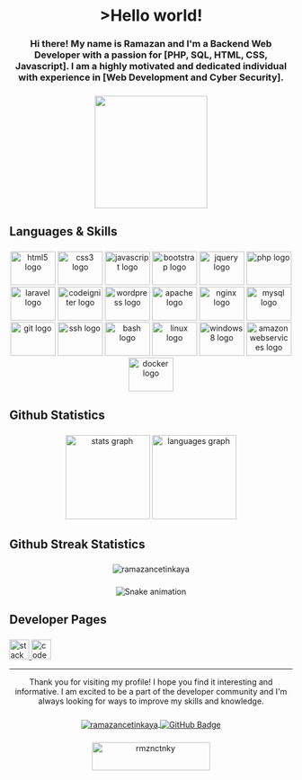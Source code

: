 <h1 align="center">
  >Hello world!
</h1>

###

<h3 align="center">Hi there! My name is Ramazan and I'm a Backend Web Developer with a passion for [PHP, SQL, HTML, CSS, Javascript]. I am a highly motivated and dedicated individual with experience in [Web Development and Cyber Security].</h3>

###

<div align="center">
  <img height="200" src="https://media3.giphy.com/media/Km44L0dd839bG/giphy.gif?cid=790b7611df9825caf0769107b4450ca0faaaef001e166ada&rid=giphy.gif&ct=g"  />
</div>

###

<h2 align="left">Languages & Skills</h2>

###

<div align="center">
  <img src="https://cdn.jsdelivr.net/gh/devicons/devicon/icons/html5/html5-plain-wordmark.svg" height="60" width="80" alt="html5 logo"  />
  <img src="https://cdn.jsdelivr.net/gh/devicons/devicon/icons/css3/css3-plain-wordmark.svg" height="60" width="80" alt="css3 logo"  />
  <img src="https://cdn.jsdelivr.net/gh/devicons/devicon/icons/javascript/javascript-plain.svg" height="60" width="80" alt="javascript logo"  />
  <img src="https://cdn.jsdelivr.net/gh/devicons/devicon/icons/bootstrap/bootstrap-original.svg" height="60" width="80" alt="bootstrap logo"  />
  <img src="https://cdn.jsdelivr.net/gh/devicons/devicon/icons/jquery/jquery-plain-wordmark.svg" height="60" width="80" alt="jquery logo"  />
  <img src="https://cdn.jsdelivr.net/gh/devicons/devicon/icons/php/php-plain.svg" height="60" width="80" alt="php logo"  />
  <img src="https://cdn.jsdelivr.net/gh/devicons/devicon/icons/laravel/laravel-plain-wordmark.svg" height="60" width="80" alt="laravel logo"  />
  <img src="https://cdn.jsdelivr.net/gh/devicons/devicon/icons/codeigniter/codeigniter-plain-wordmark.svg" height="60" width="80" alt="codeigniter logo"  />
  <img src="https://cdn.jsdelivr.net/gh/devicons/devicon/icons/wordpress/wordpress-plain.svg" height="60" width="80" alt="wordpress logo"  />
  <img src="https://upload.wikimedia.org/wikipedia/commons/d/db/Apache_Software_Foundation_Logo_%282016%29.svg" height="60" width="80" alt="apache logo"  />
  <img src="https://cdn.jsdelivr.net/gh/devicons/devicon/icons/nginx/nginx-original.svg" height="60" width="80" alt="nginx logo"  />
  <img src="https://cdn.jsdelivr.net/gh/devicons/devicon/icons/mysql/mysql-original-wordmark.svg" height="60" width="80" alt="mysql logo"  />
  <img src="https://cdn.jsdelivr.net/gh/devicons/devicon/icons/git/git-plain-wordmark.svg" height="60" width="80" alt="git logo"  />
  <img src="https://cdn.jsdelivr.net/gh/devicons/devicon/icons/ssh/ssh-original-wordmark.svg" height="60" width="80" alt="ssh logo"  />
  <img src="https://www.vectorlogo.zone/logos/gnu_bash/gnu_bash-official.svg" height="60" width="80" alt="bash logo"  />
  <img src="https://cdn.jsdelivr.net/gh/devicons/devicon/icons/linux/linux-original.svg" height="60" width="80" alt="linux logo"  />
  <img src="https://cdn.jsdelivr.net/gh/devicons/devicon/icons/windows8/windows8-original.svg" height="60" width="80" alt="windows8 logo"  />
  <img src="https://upload.wikimedia.org/wikipedia/commons/9/93/Amazon_Web_Services_Logo.svg" height="60" width="80" alt="amazonwebservices logo"  />
  <img src="https://cdn.jsdelivr.net/gh/devicons/devicon/icons/docker/docker-plain-wordmark.svg" height="60" width="80" alt="docker logo"  />
</div>

###

<h2 align="left">Github Statistics</h2>

###

<div align="center">
  <img src="https://github-readme-stats.vercel.app/api?hide_title=false&hide_rank=false&show_icons=true&include_all_commits=true&count_private=true&disable_animations=false&theme=dark&locale=en&hide_border=false&username=ramazancetinkaya" height="150" alt="stats graph"  />
  <img src="https://github-readme-stats.vercel.app/api/top-langs?locale=en&hide_title=false&layout=compact&card_width=320&langs_count=5&theme=dark&hide_border=false&username=ramazancetinkaya" height="150" alt="languages graph"  />
</div>

###

<h2 align="left">Github Streak Statistics</h2>

###

<div align="center">
  <img align="center" src="https://github-readme-streak-stats.herokuapp.com/?user=ramazancetinkaya&theme=dark" alt="ramazancetinkaya" />
</div>

###

<div align="center">
  <img src="https://profile-readme-generator.com/assets/snake.svg" alt="Snake animation" />
</div>

###

<h2 align="left">Developer Pages</h2>

###

<div align="left">
  <a href="https://stackoverflow.com/users/21078549/declare" target="_blank">
    <img src="https://img.shields.io/static/v1?message=Stackoverflow&logo=stackoverflow&label=&color=FE7A16&logoColor=white&labelColor=&style=for-the-badge" height="35" alt="stackoverflow logo"  />
  </a>
  <a href="https://codepen.io/declare" target="_blank">
    <img src="https://img.shields.io/static/v1?message=Codepen&logo=codepen&label=&color=000000&logoColor=white&labelColor=&style=for-the-badge" height="35" alt="codepen logo"  />
  </a>
</div>

----
    
<div align="center">Thank you for visiting my profile! I hope you find it interesting and informative. I am excited to be a part of the developer community and I'm always looking for ways to improve my skills and knowledge.</div>

###

<div align="center">
  <a href="#">
      <img src="https://komarev.com/ghpvc/?username=ramazancetinkaya&label=Profile%20views&color=0e75b6&style=flat" alt="ramazancetinkaya" align="center" /> 
  <a/>
  <a href="https://github.com/ramazancetinkaya?tab=followers">
    <img src="https://img.shields.io/github/followers/ramazancetinkaya?label=Followers&style=social" alt="GitHub Badge" align="center">
  <a/>
</div>
    
###
  
<div align="center">
  <a href="https://www.buymeacoffee.com/rmznctnky"> <img align="center" src="https://cdn.buymeacoffee.com/buttons/v2/default-yellow.png" height="50" width="210" alt="rmznctnky" /></a>
</div>

